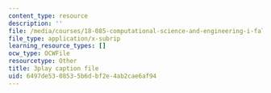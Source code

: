 ```yaml
---
content_type: resource
description: ''
file: /media/courses/18-085-computational-science-and-engineering-i-fall-2008/6497de5308535b6dbf2e4ab2cae6af94_mFGdF9TAfmE.vtt
file_type: application/x-subrip
learning_resource_types: []
ocw_type: OCWFile
resourcetype: Other
title: 3play caption file
uid: 6497de53-0853-5b6d-bf2e-4ab2cae6af94
---
```

